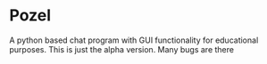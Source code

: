 # Pozel
A python based chat program with GUI functionality for educational purposes.  This is just the alpha version.  Many bugs are there
